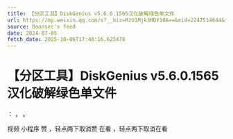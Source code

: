 ```yaml
---
title: 【分区工具】DiskGenius v5.6.0.1565汉化破解绿色单文件
url: https://mp.weixin.qq.com/s?__biz=MzU1Mjk3MDY1OA==&mid=2247514644&idx=1&sn=58d6b23830f8feec82632ea746178c03
source: Doonsec's feed
date: 2024-07-05
fetch_date: 2025-10-06T17:40:16.625478
---
```


# 【分区工具】DiskGenius v5.6.0.1565汉化破解绿色单文件

：
，
。

视频
小程序
赞
，轻点两下取消赞
在看
，轻点两下取消在看